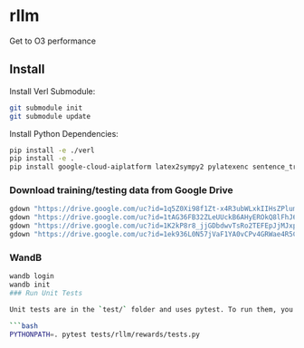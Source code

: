 # rllm

Get to O3 performance

## Install

Install Verl Submodule:

```bash
git submodule init
git submodule update
```

Install Python Dependencies:

```bash
pip install -e ./verl
pip install -e .
pip install google-cloud-aiplatform latex2sympy2 pylatexenc sentence_transformers
```

### Download training/testing data from Google Drive

```bash
gdown "https://drive.google.com/uc?id=1q5Z0Xi98f1Zt-x4R3ubWLxkIIHsZPlum" -O "rllm/data/train/coding/apps.json"
gdown "https://drive.google.com/uc?id=1tAG36FB32ZLeUUckB6AHyEROkQ8lFhJ6" -O "rllm/data/train/coding/code_contests.json"
gdown "https://drive.google.com/uc?id=1K2kP8r8_jjGDbdwvTsRo2TEFEpJjMJxp" -O "rllm/data/train/coding/taco.json"
gdown "https://drive.google.com/uc?id=1ek936L0N57jVaF1YA0vCPv4GRWae4R5C" -O "rllm/data/train/coding/codeforces.json"
```

### WandB

````bash
wandb login
wandb init
### Run Unit Tests

Unit tests are in the `test/` folder and uses pytest. To run them, you can do something like this.

```bash
PYTHONPATH=. pytest tests/rllm/rewards/tests.py
````

